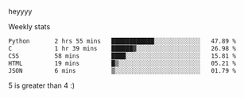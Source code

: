 heyyyy

Weekly stats
<!--START_SECTION:waka-->

```txt
Python       2 hrs 55 mins   ████████████░░░░░░░░░░░░░   47.89 %
C            1 hr 39 mins    ██████▓░░░░░░░░░░░░░░░░░░   26.98 %
CSS          58 mins         ████░░░░░░░░░░░░░░░░░░░░░   15.81 %
HTML         19 mins         █▒░░░░░░░░░░░░░░░░░░░░░░░   05.21 %
JSON         6 mins          ▒░░░░░░░░░░░░░░░░░░░░░░░░   01.79 %
```

<!--END_SECTION:waka-->
5 is greater than 4 :)
